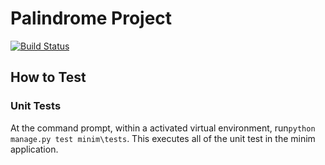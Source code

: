 # Palindrome Project

[![Build Status](https://dev.azure.com/viendi/Palindrome/_apis/build/status/davidpettersson.palindrome?branchName=master)](https://dev.azure.com/viendi/Palindrome/_build/latest?definitionId=6&branchName=master)

## How to Test

### Unit Tests

At the command prompt, within a activated virtual environment, run`python manage.py test minim\tests`. This executes
all of the unit test in the minim application.
  
  
